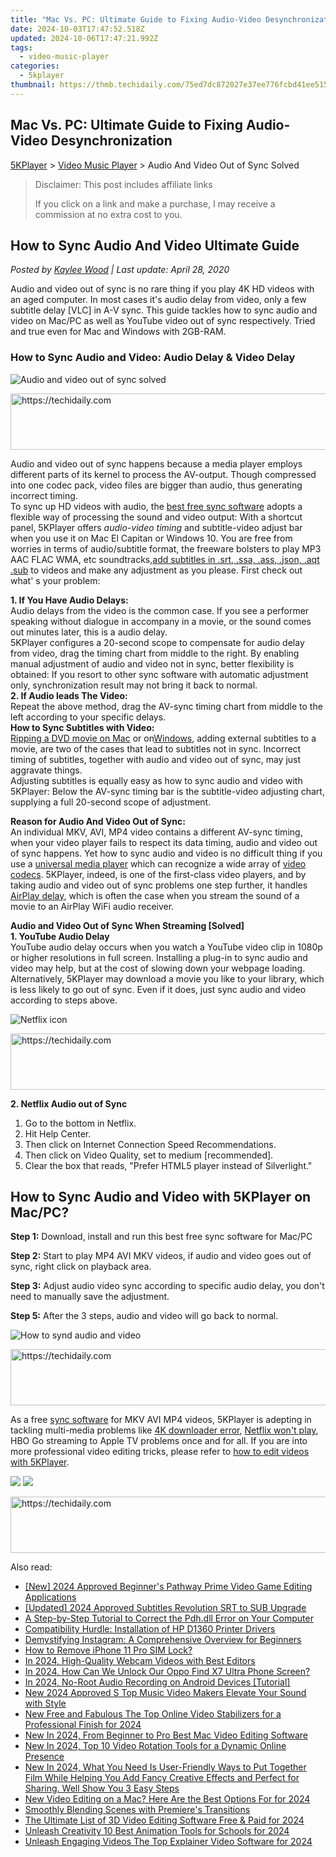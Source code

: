 ```yaml
---
title: "Mac Vs. PC: Ultimate Guide to Fixing Audio-Video Desynchronization"
date: 2024-10-03T17:47:52.518Z
updated: 2024-10-06T17:47:21.992Z
tags:
  - video-music-player
categories:
  - 5kplayer
thumbnail: https://thmb.techidaily.com/75ed7dc872027e37ee776fcbd41ee515ad71f0c8336694d98304c7450ff8c427.png
---
```


## Mac Vs. PC: Ultimate Guide to Fixing Audio-Video Desynchronization

[5KPlayer](https://tools.techidaily.com/5kplayer/products/) \> [Video Music Player](https://tools.techidaily.com/5kplayer/video-music-player/) \> Audio And Video Out of Sync Solved

>  Disclaimer: This post includes affiliate links
>
>  If you click on a link and make a purchase, I may receive a commission at no extra cost to you.
>

## How to Sync Audio And Video Ultimate Guide

 _Posted by [Kaylee Wood](https://www.quora.com/profile/Amanda-Hu-21) | Last update: April 28, 2020_

Audio and video out of sync is no rare thing if you play 4K HD videos with an aged computer. In most cases it's audio delay from video, only a few subtitle delay \[VLC\] in A-V sync. This guide tackles how to sync audio and video on Mac/PC as well as YouTube video out of sync respectively. Tried and true even for Mac and Windows with 2GB-RAM.

### How to Sync Audio and Video: Audio Delay & Video Delay

![Audio and video out of sync solved](https://www.5kplayer.com/video-music-player/../airplay/img/5kplayer-solveairdelay-yxt-030302.jpg) 

<!-- affiliate ads begin -->
<a href="https://imp.i357552.net/c/5597632/947750/11832" target="_top" id="947750">
  <img src="//a.impactradius-go.com/display-ad/11832-947750" border="0" alt="https://techidaily.com" width="728" height="90"/>
</a>
<img height="0" width="0" src="https://imp.i357552.net/i/5597632/947750/11832" style="position:absolute;visibility:hidden;" border="0" />
<!-- affiliate ads end -->

Audio and video out of sync happens because a media player employs different parts of its kernel to process the AV-output. Though compressed into one codec pack, video files are bigger than audio, thus generating incorrect timing.  
 To sync up HD videos with audio, the [best free sync software](https://tools.techidaily.com/5kplayer/video-music-player/) adopts a flexible way of processing the sound and video output: With a shortcut panel, 5KPlayer offers _audio-video timing_ and subtitle-video adjust bar when you use it on Mac El Capitan or Windows 10\. You are free from worries in terms of audio/subtitle format, the freeware bolsters to play MP3 AAC FLAC WMA, etc soundtracks,[add subtitles in .srt, .ssa, .ass, .json, .aqt .sub](https://tools.techidaily.com/5kplayer/video-music-player/) to videos and make any adjustment as you please. First check out what' s your problem:

**1\. If You Have Audio Delays:**  
 Audio delays from the video is the common case. If you see a performer speaking without dialogue in accompany in a movie, or the sound comes out minutes later, this is a audio delay.  
 5KPlayer configures a 20-second scope to compensate for audio delay from video, drag the timing chart from middle to the right. By enabling manual adjustment of audio and video not in sync, better flexibility is obtained: If you resort to other sync software with automatic adjustment only, synchronization result may not bring it back to normal.  
**2\. If Audio leads The Video:**  
 Repeat the above method, drag the AV-sync timing chart from middle to the left according to your specific delays.  
**How to Sync Subtitles with Video:**  
[Ripping a DVD movie on Mac](https://tools.techidaily.com/5kplayer/products/) or on[Windows](https://tools.techidaily.com/5kplayer/products/), adding external subtitles to a movie, are two of the cases that lead to subtitles not in sync. Incorrect timing of subtitles, together with audio and video out of sync, may just aggravate things.  
 Adjusting subtitles is equally easy as how to sync audio and video with 5KPlayer: Below the AV-sync timing bar is the subtitle-video adjusting chart, supplying a full 20-second scope of adjustment.

**Reason for Audio And Video Out of Sync:**  
 An individual MKV, AVI, MP4 video contains a different AV-sync timing, when your video player fails to respect its data timing, audio and video out of sync happens. Yet how to sync audio and video is no difficult thing if you use a [universal media player](https://tools.techidaily.com/5kplayer/video-music-player/) which can recognize a wide array of [video codecs](https://tools.techidaily.com/5kplayer/video-music-player/). 5KPlayer, indeed, is one of the first-class video players, and by taking audio and video out of sync problems one step further, it handles [AirPlay delay](https://tools.techidaily.com/5kplayer/airplay/), which is often the case when you stream the sound of a movie to an AirPlay WiFi audio receiver. 

**Audio and Video Out of Sync When Streaming \[Solved\]**  
**1\. YouTube Audio Delay**  
 YouTube audio delay occurs when you watch a YouTube video clip in 1080p or higher resolutions in full screen. Installing a plug-in to sync audio and video may help, but at the cost of slowing down your webpage loading.   
 Alternatively, 5KPlayer may download a movie you like to your library, which is less likely to go out of sync. Even if it does, just sync audio and video according to steps above.

![Netflix icon](https://www.5kplayer.com/video-music-player/../airplay/img/netflix-hp.png) 

<!-- affiliate ads begin -->
<a href="https://aligracehair.sjv.io/c/5597632/1925570/19272" target="_top" id="1925570">
  <img src="//a.impactradius-go.com/display-ad/19272-1925570" border="0" alt="https://techidaily.com" width="728" height="90"/>
</a>
<img height="0" width="0" src="https://aligracehair.sjv.io/i/5597632/1925570/19272" style="position:absolute;visibility:hidden;" border="0" />
<!-- affiliate ads end -->

**2\. Netflix Audio out of Sync**  
 1) Go to the bottom in Netflix.  
 2) Hit Help Center.  
 3) Then click on Internet Connection Speed Recommendations.  
 4) Then click on Video Quality, set to medium \[recommended\].  
 5) Clear the box that reads, "Prefer HTML5 player instead of Silverlight."

## How to Sync Audio and Video with 5KPlayer on Mac/PC?

**Step 1:** Download, install and run this best free sync software for Mac/PC

**Step 2:** Start to play MP4 AVI MKV videos, if audio and video goes out of sync, right click on playback area.

**Step 3:** Adjust audio video sync according to specific audio delay, you don't need to manually save the adjustment.

**Step 5:** After the 3 steps, audio and video will go back to normal.

![How to synd audio and video](https://www.5kplayer.com/video-music-player/../airplay/img/5kplayer-solveairdelay-yxt-030302.jpg) 

<!-- affiliate ads begin -->
<a href="https://appsumo.8odi.net/c/5597632/2052060/7443" target="_top" id="2052060">
  <img src="//a.impactradius-go.com/display-ad/7443-2052060" border="0" alt="https://techidaily.com" width="728" height="90"/>
</a>
<img height="0" width="0" src="https://appsumo.8odi.net/i/5597632/2052060/7443" style="position:absolute;visibility:hidden;" border="0" />
<!-- affiliate ads end -->

As a free [sync software](https://tools.techidaily.com/5kplayer/products/) for MKV AVI MP4 videos, 5KPlayer is adepting in tackling multi-media problems like [4K downloader error](https://tools.techidaily.com/5kplayer/youtube-download/), [Netflix won't play](https://tools.techidaily.com/5kplayer/video-music-player/), HBO Go streaming to Apple TV problems once and for all. If you are into more professional video editing tricks, please refer to [how to edit videos with 5KPlayer](https://tools.techidaily.com/5kplayer/video-music-player/).

[![](https://www.5kplayer.com/video-music-player/../button/freedownwhitewin.png)](https://tools.techidaily.com/5kplayer/products/) [![](https://www.5kplayer.com/video-music-player/../button/freedownbackmac.png)](https://tools.techidaily.com/5kplayer/products/)

<!-- affiliate ads begin -->
<a href="https://ephamedtechinc.pxf.io/c/5597632/2145009/26400" target="_top" id="2145009">
  <img src="//a.impactradius-go.com/display-ad/26400-2145009" border="0" alt="https://techidaily.com" width="728" height="90"/>
</a>
<img height="0" width="0" src="https://ephamedtechinc.pxf.io/i/5597632/2145009/26400" style="position:absolute;visibility:hidden;" border="0" />
<!-- affiliate ads end -->

<ins class="adsbygoogle"
     style="display:block"
     data-ad-format="autorelaxed"
     data-ad-client="ca-pub-7571918770474297"
     data-ad-slot="1223367746"></ins>

<ins class="adsbygoogle"
     style="display:block"
     data-ad-client="ca-pub-7571918770474297"
     data-ad-slot="8358498916"
     data-ad-format="auto"
     data-full-width-responsive="true"></ins>

<span class="atpl-alsoreadstyle">Also read:</span>
<div><ul>
<li><a href="https://screen-capture.techidaily.com/new-2024-approved-beginners-pathway-prime-video-game-editing-applications/"><u>[New] 2024 Approved Beginner's Pathway Prime Video Game Editing Applications</u></a></li>
<li><a href="https://article-files.techidaily.com/updated-2024-approved-subtitles-revolution-srt-to-sub-upgrade/"><u>[Updated] 2024 Approved Subtitles Revolution SRT to SUB Upgrade</u></a></li>
<li><a href="https://techno-recovery.techidaily.com/a-step-by-step-tutorial-to-correct-the-pdhdll-error-on-your-computer/"><u>A Step-by-Step Tutorial to Correct the Pdh.dll Error on Your Computer</u></a></li>
<li><a href="https://printer-issues.techidaily.com/compatibility-hurdle-installation-of-hp-d1360-printer-drivers/"><u>Compatibility Hurdle: Installation of HP D1360 Printer Drivers</u></a></li>
<li><a href="https://techtrends.techidaily.com/demystifying-instagram-a-comprehensive-overview-for-beginners/"><u>Demystifying Instagram: A Comprehensive Overview for Beginners</u></a></li>
<li><a href="https://sim-unlock.techidaily.com/how-to-remove-iphone-11-pro-sim-lock-by-drfone-ios/"><u>How to Remove iPhone 11 Pro SIM Lock?</u></a></li>
<li><a href="https://screen-activity-recording.techidaily.com/in-2024-high-quality-webcam-videos-with-best-editors/"><u>In 2024, High-Quality Webcam Videos with Best Editors</u></a></li>
<li><a href="https://android-unlock.techidaily.com/in-2024-how-can-we-unlock-our-oppo-find-x7-ultra-phone-screen-by-drfone-android/"><u>In 2024, How Can We Unlock Our Oppo Find X7 Ultra Phone Screen?</u></a></li>
<li><a href="https://screen-capture.techidaily.com/in-2024-no-root-audio-recording-on-android-devices-tutorial/"><u>In 2024, No-Root Audio Recording on Android Devices [Tutorial]</u></a></li>
<li><a href="https://video-creation-software.techidaily.com/new-2024-approved-s-top-music-video-makers-elevate-your-sound-with-style/"><u>New 2024 Approved S Top Music Video Makers Elevate Your Sound with Style</u></a></li>
<li><a href="https://video-creation-software.techidaily.com/new-free-and-fabulous-the-top-online-video-stabilizers-for-a-professional-finish-for-2024/"><u>New Free and Fabulous The Top Online Video Stabilizers for a Professional Finish for 2024</u></a></li>
<li><a href="https://video-creation-software.techidaily.com/new-in-2024-from-beginner-to-pro-best-mac-video-editing-software/"><u>New In 2024, From Beginner to Pro Best Mac Video Editing Software</u></a></li>
<li><a href="https://video-creation-software.techidaily.com/new-in-2024-top-10-video-rotation-tools-for-a-dynamic-online-presence/"><u>New In 2024, Top 10 Video Rotation Tools for a Dynamic Online Presence</u></a></li>
<li><a href="https://video-creation-software.techidaily.com/new-in-2024-what-you-need-is-user-friendly-ways-to-put-together-film-while-helping-you-add-fancy-creative-effects-and-perfect-for-sharing-well-show-you-3-ea/"><u>New In 2024, What You Need Is User-Friendly Ways to Put Together Film While Helping You Add Fancy Creative Effects and Perfect for Sharing. Well Show You 3 Easy Steps</u></a></li>
<li><a href="https://video-creation-software.techidaily.com/new-video-editing-on-a-mac-here-are-the-best-options-for-for-2024/"><u>New Video Editing on a Mac? Here Are the Best Options For for 2024</u></a></li>
<li><a href="https://extra-tips.techidaily.com/smoothly-blending-scenes-with-premieres-transitions/"><u>Smoothly Blending Scenes with Premiere's Transitions</u></a></li>
<li><a href="https://video-creation-software.techidaily.com/the-ultimate-list-of-3d-video-editing-software-free-and-paid-for-2024/"><u>The Ultimate List of 3D Video Editing Software Free & Paid for 2024</u></a></li>
<li><a href="https://video-creation-software.techidaily.com/unleash-creativity-10-best-animation-tools-for-schools-for-2024/"><u>Unleash Creativity 10 Best Animation Tools for Schools for 2024</u></a></li>
<li><a href="https://video-creation-software.techidaily.com/unleash-engaging-videos-the-top-explainer-video-software-for-2024/"><u>Unleash Engaging Videos The Top Explainer Video Software for 2024</u></a></li>
</ul></div>

